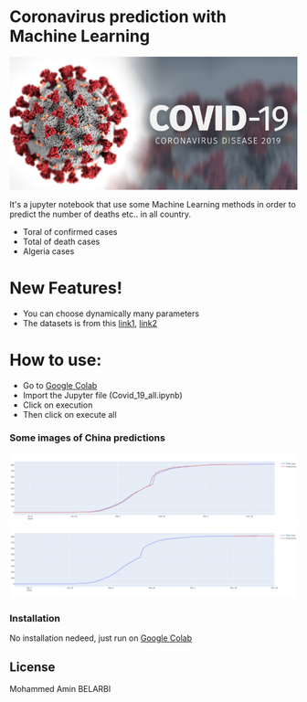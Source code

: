# Coronavirus prediction with Machine Learning

[![N|Solid](figure/coronavirus.png)](https://colab.research.google.com/)



It's a jupyter notebook that use some Machine Learning methods in order to predict the number of deaths etc.. in all country.
  - Toral of confirmed cases
  - Total of death cases
  - Algeria cases

# New Features!

  - You can choose dynamically many parameters
  - The datasets is from this [link1](https://covid.ourworldindata.org/data/ecdc/total_cases.csv), [link2](https://covid.ourworldindata.org/data/ecdc/total_deaths.csv)


# How to use:
  - Go to [Google Colab](https://colab.research.google.com/)
  - Import the Jupyter file (Covid_19_all.ipynb)
  - Click on execution
  - Then click on execute all
 
### Some images of China predictions

![Predction](figure/china_prediction.PNG)
![Predction next 15 days](figure/china_prediction_15_days.PNG)

### Installation

No installation nedeed, just run on [Google Colab](https://colab.research.google.com/)


License
----

Mohammed Amin BELARBI
